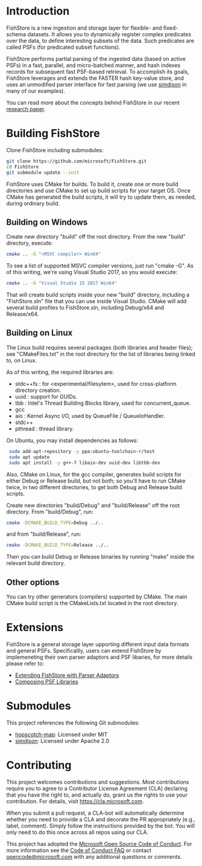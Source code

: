 # Introduction

FishStore is a new ingestion and storage layer for flexible- and fixed-schema datasets. It allows you 
to dynamically register complex predicates over the data, to define interesting subsets of the data. 
Such predicates are called PSFs (for predicated subset functions).

FishStore performs partial parsing of the ingested data (based on active PSFs) in a fast, parallel, and 
micro-batched manner, and hash indexes records for subsequent fast PSF-based retrieval. To accomplish 
its goals, FishStore leverages and extends the FASTER hash key-value store, and uses an unmodified 
parser interface for fast parsing (we use [simdjson](https://github.com/lemire/simdjson) in many of 
our examples).

You can read more about the concepts behind FishStore in our recent [research paper](https://badrish.net/papers/fishstore-sigmod19.pdf).


# Building FishStore

Clone FishStore including submodules:

```sh
git clone https://github.com/microsoft/FishStore.git
cd FishStore
git submodule update --init
```

FishStore uses CMake for builds. To build it, create
one or more build directories and use CMake to set up build scripts for your
target OS. Once CMake has generated the build scripts, it will try to update
them, as needed, during ordinary build.

## Building on Windows

Create new directory "build" off the root directory. From the new
"build" directory, execute:

```sh
cmake .. -G "<MSVC compiler> Win64"
```

To see a list of supported MSVC compiler versions, just run "cmake -G". As of
this writing, we're using Visual Studio 2017, so you would execute:

```sh
cmake .. -G "Visual Studio 15 2017 Win64"
```

That will create build scripts inside your new "build" directory, including
a "FishStore.sln" file that you can use inside Visual Studio. CMake will add several
build profiles to FishStore.sln, including Debug/x64 and Release/x64.

## Building on Linux

The Linux build requires several packages (both libraries and header files);
see "CMakeFiles.txt" in the root directory for the list of libraries
being linked to, on Linux.

As of this writing, the required libraries are:

- stdc++fs : for <experimental/filesytem>, used for cross-platform directory
             creation.
- uuid : support for GUIDs.
- tbb : Intel's Thread Building Blocks library, used for concurrent_queue.
- gcc
- aio : Kernel Async I/O, used by QueueFile / QueueIoHandler.
- stdc++
- pthread : thread library.

On Ubuntu, you may install dependencies as follows:

```sh
 sudo add-apt-repository -y ppa:ubuntu-toolchain-r/test
 sudo apt update
 sudo apt install -y g++-7 libaio-dev uuid-dev libtbb-dev
```

Also, CMake on Linux, for the gcc compiler, generates build scripts for either
Debug or Release build, but not both; so you'll have to run CMake twice, in two
different directories, to get both Debug and Release build scripts.

Create new directories "build/Debug" and "build/Release" off the root directory.
From "build/Debug", run:

```sh
cmake -DCMAKE_BUILD_TYPE=Debug ../..
```

and from "build/Release", run:

```sh
cmake -DCMAKE_BUILD_TYPE=Release ../..
```

Then you can build Debug or Release binaries by running "make" inside the
relevant build directory.

## Other options

You can try other generators (compilers) supported by CMake. The main CMake
build script is the CMakeLists.txt located in the root directory.

# Extensions

FishStore is a general storage layer upporting different input data formats and general PSFs. Specificallly, users can extend FishStore by implemeneting their own parser adaptors and PSF libaries, for more details please refer to:

* [Extending FishStore with Parser Adaptors](example/adaptor_examples/README.md)
* [Composing PSF Libraries](examples/lib_examples/README.md) 


# Submodules

This project references the following Git submodules:
* [hopscotch-map](https://github.com/Tessil/hopscotch-map): Licensed under MIT
* [simdjson](https://github.com/lemire/simdjson): Licensed under Apache 2.0

# Contributing

This project welcomes contributions and suggestions.  Most contributions require you to agree to a
Contributor License Agreement (CLA) declaring that you have the right to, and actually do, grant us
the rights to use your contribution. For details, visit https://cla.microsoft.com.

When you submit a pull request, a CLA-bot will automatically determine whether you need to provide
a CLA and decorate the PR appropriately (e.g., label, comment). Simply follow the instructions
provided by the bot. You will only need to do this once across all repos using our CLA.

This project has adopted the [Microsoft Open Source Code of Conduct](https://opensource.microsoft.com/codeofconduct/).
For more information see the [Code of Conduct FAQ](https://opensource.microsoft.com/codeofconduct/faq/) or
contact [opencode@microsoft.com](mailto:opencode@microsoft.com) with any additional questions or comments.
